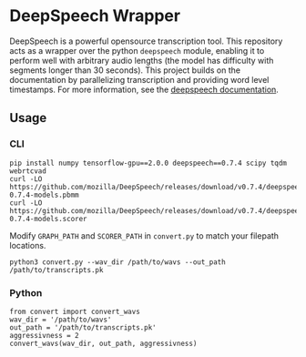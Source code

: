 # DeepSpeech Wrapper
DeepSpeech is a powerful opensource transcription tool.  This repository acts as a wrapper over the python `deepspeech` module, enabling it to perform well with arbitrary audio lengths (the model has difficulty with segments longer than 30 seconds). This project builds on the documentation by parallelizing transcription and providing word level timestamps. For more information, see the [deepspeech documentation](https://github.com/mozilla/DeepSpeech-examples/tree/r0.7/vad_transcriber). 

## Usage
### CLI
```
pip install numpy tensorflow-gpu==2.0.0 deepspeech==0.7.4 scipy tqdm webrtcvad
curl -LO https://github.com/mozilla/DeepSpeech/releases/download/v0.7.4/deepspeech-0.7.4-models.pbmm
curl -LO https://github.com/mozilla/DeepSpeech/releases/download/v0.7.4/deepspeech-0.7.4-models.scorer
```

Modify `GRAPH_PATH` and `SCORER_PATH` in `convert.py` to match your filepath locations.

```
python3 convert.py --wav_dir /path/to/wavs --out_path /path/to/transcripts.pk
```

### Python
```
from convert import convert_wavs
wav_dir = '/path/to/wavs'
out_path = '/path/to/transcripts.pk'
aggressivness = 2
convert_wavs(wav_dir, out_path, aggressivness)
```

